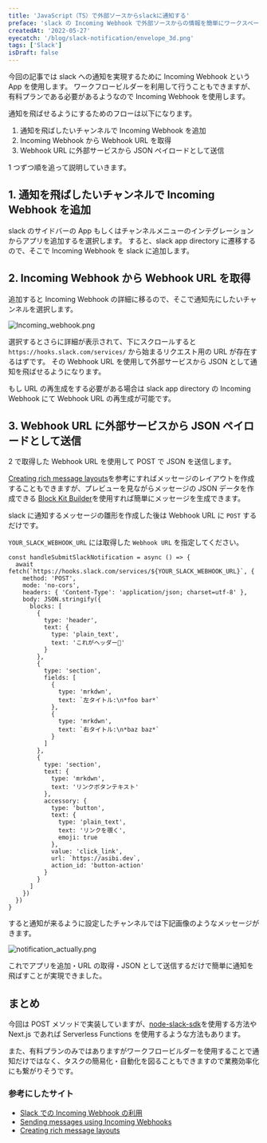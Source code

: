 ```yaml
---
title: 'JavaScript（TS）で外部ソースからslackに通知する'
preface: 'slack の Incoming Webhook で外部ソースからの情報を簡単にワークスペースと共有する'
createdAt: '2022-05-27'
eyecatch: '/blog/slack-notification/envelope_3d.png'
tags: ['Slack']
isDraft: false
---
```


今回の記事では slack への通知を実現するために Incoming Webhook という App を使用します。
ワークフロービルダーを利用して行うこともできますが、有料プランである必要があるようなので Incoming Webhook を使用します。

通知を飛ばせるようにするためのフローは以下になります。

1. 通知を飛ばしたいチャンネルで Incoming Webhook を追加
2. Incoming Webhook から Webhook URL を取得
3. Webhook URL に外部サービスから JSON ペイロードとして送信

1 つずつ順を追って説明していきます。

## 1. 通知を飛ばしたいチャンネルで Incoming Webhook を追加

slack のサイドバーの App もしくはチャンネルメニューのインテグレーションからアプリを追加するを選択します。
すると、slack app directory に遷移するので、そこで Incoming Webhook を slack に追加します。

## 2. Incoming Webhook から Webhook URL を取得

追加すると Incoming Webhook の詳細に移るので、そこで通知先にしたいチャンネルを選択します。

![Incoming_webhook.png](/blog/slack-notification/incoming_webhook_detail.png)

選択するとさらに詳細が表示されて、下にスクロールすると `https://hooks.slack.com/services/` から始まるリクエスト用の URL が存在するはずです。
その Webhook URL を使用して外部サービスから JSON として通知を飛ばせるようになります。

もし URL の再生成をする必要がある場合は slack app directory の Incoming Webhook にて Webhook URL の再生成が可能です。

## 3. Webhook URL に外部サービスから JSON ペイロードとして送信

2 で取得した Webhook URL を使用して POST で JSON を送信します。

[Creating rich message layouts](https://api.slack.com/messaging/composing/layouts)を参考にすればメッセージのレイアウトを作成することもできますが、プレビューを見ながらメッセージの JSON データを作成できる
[Block Kit Builder](https://app.slack.com/block-kit-builder/)を使用すれば簡単にメッセージを生成できます。

slack に通知するメッセージの雛形を作成した後は Webhook URL に `POST` するだけです。

`YOUR_SLACK_WEBHOOK_URL` には取得した `Webhook URL` を指定してください。

```tsx
const handleSubmitSlackNotification = async () => {
  await fetch(`https://hooks.slack.com/services/${YOUR_SLACK_WEBHOOK_URL}`, {
    method: 'POST',
    mode: 'no-cors',
    headers: { 'Content-Type': 'application/json; charset=utf-8' },
    body: JSON.stringify({
      blocks: [
        {
          type: 'header',
          text: {
            type: 'plain_text',
            text: 'これがヘッダー🎉'
          }
        },
        {
          type: 'section',
          fields: [
            {
              type: 'mrkdwn',
              text: `左タイトル:\n*foo bar*`
            },
            {
              type: 'mrkdwn',
              text: `右タイトル:\n*baz baz*`
            }
          ]
        },
        {
          type: 'section',
          text: {
            type: 'mrkdwn',
            text: 'リンクボタンテキスト'
          },
          accessory: {
            type: 'button',
            text: {
              type: 'plain_text',
              text: 'リンクを覗く',
              emoji: true
            },
            value: 'click_link',
            url: `https://asibi.dev`,
            action_id: 'button-action'
          }
        }
      ]
    })
  })
}
```

すると通知が来るように設定したチャンネルでは下記画像のようなメッセージがきます。

![notification_actually.png](/blog/slack-notification/notification_actually.png)

これでアプリを追加・URL の取得・JSON として送信するだけで簡単に通知を飛ばすことが実現できました。

## まとめ

今回は POST メソッドで実装していますが、[node-slack-sdk](https://github.com/slackapi/node-slack-sdk)を使用する方法や Next.js であれば Serverless Functions を使用するような方法もあります。

また、有料プランのみではありますがワークフロービルダーを使用することで通知だけではなく、タスクの簡易化・自動化を図ることもできますので業務効率化にも繋がりそうです。

### 参考にしたサイト

- [Slack での Incoming Webhook の利用](https://slack.com/intl/ja-jp/help/articles/115005265063-Slack-%E3%81%A7%E3%81%AE-Incoming-Webhook-%E3%81%AE%E5%88%A9%E7%94%A8)
- [Sending messages using Incoming Webhooks](https://api.slack.com/messaging/webhooks#posting_with_webhooks)
- [Creating rich message layouts](https://api.slack.com/messaging/composing/layouts)
